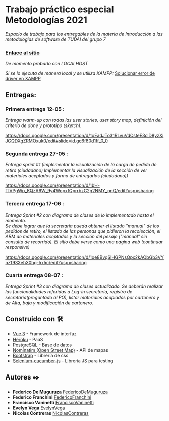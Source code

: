# Trabajo práctico especial Metodologías 2021

_Espacio de trabajo para los entregables de la materia de Introducción a las metodologías de software de TUDAI del grupo 7_

### [Enlace al sitio](https://federico-de-muguruza.github.io/tpe_metodologias/#/)

*De momento probarlo con LOCALHOST*

*Si se lo ejecuta de manera local y se utiliza XAMPP:* [Solucionar error de driver en XAMPP](https://parzibyte.me/blog/2019/06/04/php-habilitar-extension-postgres-pdo-windows/)

## Entregas:

### Primera entrega 12-05 :
_Entrega warm-up con todas las user stories, user story map, definición del criterio de done y prototipo (sketch)._

https://docs.google.com/presentation/d/1oEadJTo31RLvuVdCsteE3clD8yzXiJGQDXgZRMOxuk0/edit#slide=id.gc6f80d1ff_0_0

### Segunda entrega 27-05 :
_Entrega sprint #1 (Implementar la visualización de la carga de pedido de retiro (ciudadano) Implementar la visualización de la sección de ver materiales aceptados y forma de entregarlos (ciudadano))_

https://docs.google.com/presentation/d/1bH-TIVPgWp_KQzA6W_9y4WopxfQprrbzC2g2NMY_pnQ/edit?usp=sharing

### Tercera entrega 17-06 :
_Entrega Sprint #2 con diagrama de clases de lo implementado hasta el momento. <br> Se debe lograr que la secretaria pueda obtener el listado "manual" de los pedidos de retiro, el listado de las personas que pidieron la recolección, el ABM de materiales aceptados y la sección del pesaje ("manual" sin consulta de recorrido).  El sitio debe verse como una pagina web (continuar responsive)_

https://docs.google.com/presentation/d/1oe8ByqSlHGPNsQpx2kAObGb3VYnZf93XehX0hg-5x5c/edit?usp=sharing

### Cuarta entrega 08-07 :
_Entrega Sprint #3 con diagrama de clases actualizado.
Se deberán realizar las funcionalidades referidas a Log-in secretaria, registro de secretaria(preguntado al PO), listar materiales acopiados por cartonero y de Alta, baja y modificación de cartonero._

## Construido con 🛠️

* [Vue 3](https://v3.vuejs.org/guide/introduction.html) - Framework de interfaz
* [Heroku](https://www.heroku.com) - PaaS
* [PostgreSQL](https://www.postgresql.org) - Base de datos
* [Nominatim (Open Street Map)](https://nominatim.org/release-docs/latest/api/Search/) - API de mapas
* [Bootstrap](https://getbootstrap.com) - Librería de css
* [Selenium-cucumber-js](https://www.npmjs.com/package/selenium-cucumber-js) - Libreria JS para testing

## Autores ✒️

* **Federico De Muguruza** [FedericoDeMuguruza](https://github.com/Federico-de-Muguruza)
* **Federico Franchini** [FedericoFranchini](https://github.com/franf16)
* **Francisco Vaninetti** [FranciscoVaninetti](https://github.com/FrankZappato)
* **Evelyn Vega** [EvelynVega](https://github.com/Evynith)
* **Nicolas Contreras** [NicolasContreras](https://github.com/nicocontreras5)
